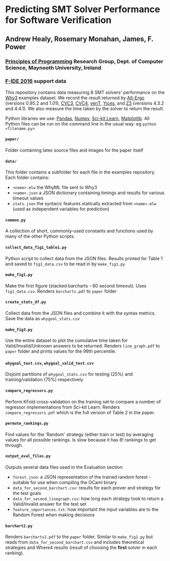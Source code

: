 # Predicting SMT Solver Performance for Software Verification
## Andrew Healy, Rosemary Monahan, James, F. Power
### [Principles of Programming](http://www.cs.nuim.ie/research/pop/) Research Group, Dept. of Computer Science, Maynooth University, Ireland

### [F-IDE 2016](https://sites.google.com/site/fideworkshop2016/) support data

This repository contains data measuring 8 SMT solvers' performance on the
[Why3](http://why3.lri.fr/) examples dataset. We record the result returned by [Alt-Ergo](https://alt-ergo.ocamlpro.com/) (versions 0.95.2 and 1.01), [CVC3](http://www.cs.nyu.edu/acsys/cvc3/), [CVC4](http://cvc4.cs.nyu.edu/web/), [veriT](http://www.verit-solver.org/), [Yices](http://yices.csl.sri.com/), and [Z3](https://github.com/Z3Prover/z3) (versions 4.3.2 and 4.4.1). We also measure the time taken
by the solver to return the result.

Python libraries we use: [Pandas](), [Numpy](), [Sci-kit Learn](), [Matplotlib](). All Python files can be run on the command line in the usual way: eg `python <filename.py>`

#### `paper/`
Folder containing latex source files and images for the paper itself

#### `data/`
This folder contains a subfolder for each file in the examples repository. Each folder contains:
 - `<name>.mlw` the WhyML file sent to Why3
 - `<name>.json` a JSON dictionary containing timings and results for various timeout values
 - `stats.json` the syntacic features statically extracted from `<name>.mlw`  (used as independent variables for prediction)

#### `common.py`
A collection of short, commonly-used constants and functions used by many of the other Python scripts.

#### `collect_data_fig1_table1.py`
Python script to collect data from the JSON files. Results printed for Table 1 and saved to `fig1_data.csv` to be read in by `make_fig1.py`

#### `make_fig1.py`
Make the first figure (stacked barcharts - 60 second timeout). Uses `fig1_data.csv`. Renders `barcharts.pdf` to `paper` folder

#### `create_stats_df.py`
Collect data from the JSON files and combine it with the syntax metrics. Save the data as `whygoal_stats.csv`

#### `make_fig3.py`
Use the entire dataset to plot the cumulative time taken for Valid/Invalid/Unknown answers to be returned. Renders `line_graph.pdf` to `paper` folder and prints values for the 99th percentile.

#### `whygoal_test.csv`, `whygoal_valid_test.csv`
Disjoint partitions of `whygoal_stats.csv` for testing (25%) and training/validation (75%) respectively

#### `compare_regressors.py`
Perform KFold cross-validation on the training set to compare a number of regressor implementations from Sci-kit Learn. Renders `compare_regressors.pdf` which is the full version of Table 2 in the paper.

#### `permute_rankings.py`
Find values for the 'Random' strategy (either train or test) by averaging values for all possible rankings. Is slow because it has 8! rankings to get through.

#### `output_eval_files.py`
Outputs several data files used in the Evaluation section:
- `forest.json`: a JSON representation of the trained random forest - suitable for use when compiling the OCaml binary
- `data_for_second_barchart.csv`: results for each prover and strategy for the test goals
- `data_for_second_linegraph.csv`: how long each strategy took to return a Valid/Invalid answer for the test set
- `feature_importances.txt`: how important the input variables are to the Random Forest when making decisions

#### `barchart2.py`
Renders `barcharts2.pdf` to the `paper` folder. Similar to `make_fig1.py` but reads from `data_for_second_barchart.csv` and includes theoretical strategies and Where4 results (result of choosing the __first__ solver in each ranking).
